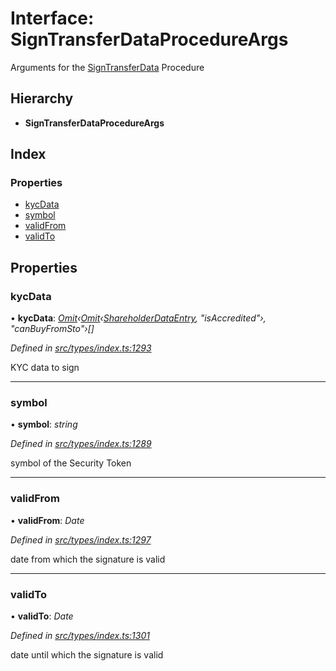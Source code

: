 # Interface: SignTransferDataProcedureArgs

Arguments for the [SignTransferData](../enums/_types_index_.proceduretype.md#signtransferdata) Procedure

## Hierarchy

- **SignTransferDataProcedureArgs**

## Index

### Properties

- [kycData](_types_index_.signtransferdataprocedureargs.md#kycdata)
- [symbol](_types_index_.signtransferdataprocedureargs.md#symbol)
- [validFrom](_types_index_.signtransferdataprocedureargs.md#validfrom)
- [validTo](_types_index_.signtransferdataprocedureargs.md#validto)

## Properties

### kycData

• **kycData**: _[Omit](../modules/_types_index_.md#omit)‹[Omit](../modules/_types_index_.md#omit)‹[ShareholderDataEntry](_types_index_.shareholderdataentry.md), "isAccredited"›, "canBuyFromSto"›[]_

_Defined in [src/types/index.ts:1293](https://github.com/PolymathNetwork/polymath-sdk/blob/c47ae7a/src/types/index.ts#L1293)_

KYC data to sign

---

### symbol

• **symbol**: _string_

_Defined in [src/types/index.ts:1289](https://github.com/PolymathNetwork/polymath-sdk/blob/c47ae7a/src/types/index.ts#L1289)_

symbol of the Security Token

---

### validFrom

• **validFrom**: _Date_

_Defined in [src/types/index.ts:1297](https://github.com/PolymathNetwork/polymath-sdk/blob/c47ae7a/src/types/index.ts#L1297)_

date from which the signature is valid

---

### validTo

• **validTo**: _Date_

_Defined in [src/types/index.ts:1301](https://github.com/PolymathNetwork/polymath-sdk/blob/c47ae7a/src/types/index.ts#L1301)_

date until which the signature is valid
